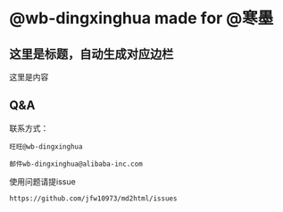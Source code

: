 # @wb-dingxinghua made for @寒墨

## 这里是标题，自动生成对应边栏

这里是内容

## Q&A

联系方式：
	
	旺旺@wb-dingxinghua

	邮件wb-dingxinghua@alibaba-inc.com

使用问题请提issue

	https://github.com/jfw10973/md2html/issues

